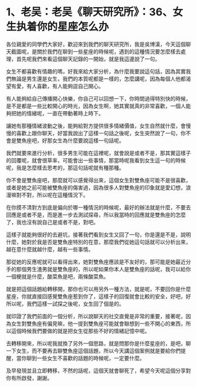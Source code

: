 # 1、老吴：老吴《聊天研究所》：36、女生执着你的星座怎么办

各位親愛的同學們大家好，歡迎來到我們的聊天研究所，我是吳博漢，今天這個聊天截圖呢，是關於我們在聊到一些星座的時候呢，遇到的這種情況要怎麼樣去處理，首先呢我們來看這個聊天記錄的一開始，就是我這邊說了一句。

女生不都喜歡有情趣的嗎，好我來給大家分析，為什麼我要說這句話，因為其實我們無論是男生還是女生，我們的本質呢都是一樣的，怎麼講呢，因為每個人他都渴望有愛，有人喜歡，有人能夠逗自己開心。

有人能夠給自己傳播開心快樂，你自己可以回想一下，你時間過得特別快的時候，是不是都是一些比較開心的時光，因為女生啊，她其實就真的非常喜歡，一個人能夠把她的情緒呢，一直在帶動著時上時下。

讓她有那種情緒波動之後，能夠給對方提供很多情緒價值，女生自然就什麼，會慢慢的喜歡上跟你聊天，好當我說出了這樣一句話之後呢，女生突然說了一句，你不會是雙魚座吧，好那女生為什麼要說這樣一句話呢。

我們就要來進行分析，很多男生可能在這裡呢，就會說是或者不是，那其實這樣子的回覆呢，就會很草率，可能會出一些事情，那當時呢我看到女生這一句的時候呢，我是怎麼樣去思考的，那這句話呢就有種那種。

你不會是雙魚座吧，那麼就可以感覺得出來，這個女生對雙魚座可能不是很喜歡，或者是她之前可能被雙魚座的傷害過，因為很多人對雙魚座的印象就是愛幻想，浪漫嘛對不對，所以呢在這種情況下。

在你摸不清對方到底是偏向於哪一種情況的時候呢，最好的辦法就是什麼，不要去回應是或者不是，而是進一步去測試探尋，所以我當時的回應就是雙魚座的怎麼了，我也沒有說自己是或者不是，對吧。

這樣子就能夠很好的去避坑，接著我們看到女生又回了一句，你是還是不是，說明什麼，她對於我是否是雙魚座特別的在意，那麼我們從她這句話就可以分析出來，越在意什麼就越什麼，越有一些事情。

那從她的反應呢就可以看得出來，她對雙魚座應該是不友好的，那可能是她最近分手的那個男生渣男就是雙魚座的，所以呢如果你本人是雙魚座的話呢，我可以給你一個梗就是什麼，酸菜魚是吧，兩條酸菜魚。

就是把這個話題給轉移開，那你也可以用另外一種方法，就是呢，不要回你是什麼星座，你就直接回感覺雙魚座惹到你了，這樣子的回復就會比較的安全，好吧，好所以呢，我們這樣一試探之後呢，女生回了個是的。

就印證了我們前面的一個分析，所以說聊天的社交直覺是非常的重要，接著呢，因為女生對雙魚座有偏見嘛，他一提到雙魚座可能就會聯想到一些不開心的東西，所以這個時候我們要做的就是把女生從那些不好的情緒記憶中呢。

去轉移開來，所以呢我就換了另外一個思路，就是問那你是什麼星座的，是吧，聊一下女生，而不要再去聊雙魚座這個話題，所以今天講這個案例就是要給你們提醒，當你聊到一些女生不喜歡的話題的時候呢，一定要什麼。

及早發現並且立即轉移，不然的話呢，這個天就會聊死了，希望今天呢這個分享對你有所啟發，謝謝。